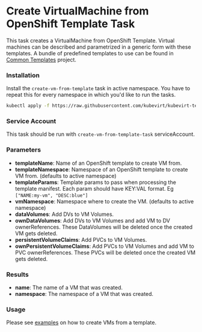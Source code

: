 # Create VirtualMachine from OpenShift Template Task

This task creates a VirtualMachine from OpenShift Template.
Virtual machines can be described and parametrized in a generic form with these templates.
A bundle of predefined templates to use can be found in [Common Templates](https://github.com/kubevirt/common-templates) project.

### Installation

Install the `create-vm-from-template` task in active namespace. You have to repeat this for every namespace in which you'd like to run the tasks.

```bash
kubectl apply -f https://raw.githubusercontent.com/kubevirt/kubevirt-tekton-tasks/main/tasks/create-vm-from-template/manifests/create-vm-from-template.yaml
```

### Service Account

This task should be run with `create-vm-from-template-task` serviceAccount.

### Parameters

- **templateName**: Name of an OpenShift template to create VM from.
- **templateNamespace**: Namespace of an OpenShift template to create VM from. (defaults to active namespace)
- **templateParams**: Template params to pass when processing the template manifest. Each param should have KEY:VAL format. Eg `["NAME:my-vm", "DESC:blue"]`
- **vmNamespace**: Namespace where to create the VM. (defaults to active namespace)
- **dataVolumes**: Add DVs to VM Volumes.
- **ownDataVolumes**: Add DVs to VM Volumes and add VM to DV ownerReferences. These DataVolumes will be deleted once the created VM gets deleted.
- **persistentVolumeClaims**: Add PVCs to VM Volumes.
- **ownPersistentVolumeClaims**: Add PVCs to VM Volumes and add VM to PVC ownerReferences. These PVCs will be deleted once the created VM gets deleted.

### Results

- **name**: The name of a VM that was created.
- **namespace**: The namespace of a VM that was created.

### Usage

Please see [examples](examples) on how to create VMs from a template.

